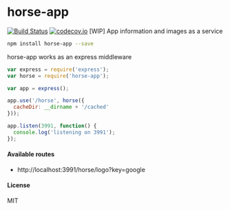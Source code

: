# horse-app
[![Build Status](https://travis-ci.org/wangzuo/horse-app.svg?branch=master)](https://travis-ci.org/wangzuo/horse-app) [![codecov.io](http://codecov.io/github/wangzuo/horse-app/coverage.svg?branch=master)](http://codecov.io/github/wangzuo/horse-app?branch=master)
[WIP] App information and images as a service
``` sh
npm install horse-app --save
```
horse-app works as an express middleware

``` javascript
var express = require('express');
var horse = require('horse-app');

var app = express();

app.use('/horse', horse({
  cacheDir: __dirname + '/cached'
}));

app.listen(3991, function() {
  console.log('listening on 3991');
});
```

#### Available routes
- http://localhost:3991/horse/logo?key=google

#### License
MIT
